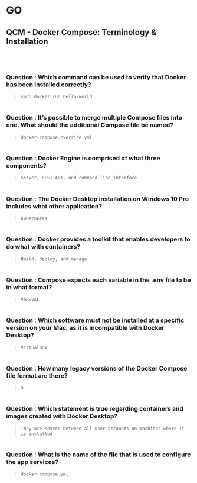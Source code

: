 # GO 

## QCM - Docker Compose: Terminology & Installation
<br>
<br>


### **Question** : Which command can be used to verify that Docker has been installed correctly?

> `sudo docker run hello-world`


#
### **Question** : It’s possible to merge multiple Compose files into one. What should the additional Compose file be named?

> `docker-compose.override.yml`


#
### **Question** : Docker Engine is comprised of what three components?

> `Server, REST API, and command line interface`


#
### **Question** : The Docker Desktop installation on Windows 10 Pro includes what other application?

> `Kubernetes`


#
### **Question** : Docker provides a toolkit that enables developers to do what with containers?

> `Build, deploy, and manage`


#
### **Question** : Compose expects each variable in the .env file to be in what format?

> `VAR=VAL`


#
### **Question** : Which software must not be installed at a specific version on your Mac, as it is incompatible with Docker Desktop?

> `VirtualBox`


#
### **Question** : How many legacy versions of the Docker Compose file format are there?

> `3`


#
### **Question** : Which statement is true regarding containers and images created with Docker Desktop?

> `They are shared between all user accounts on machines where it is installed`


#
### **Question** : What is the name of the file that is used to configure the app services?

> `docker-compose.yml`